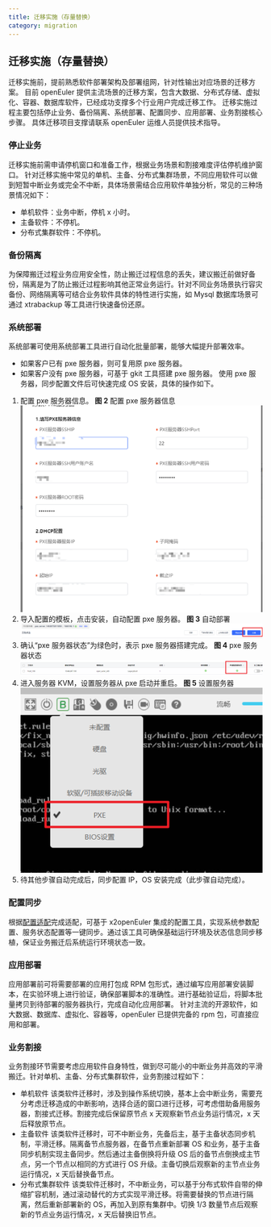 ```yaml
---
title: 迁移实施（存量替换）
category: migration
---
```


## 迁移实施（存量替换）

迁移实施前，提前熟悉软件部署架构及部署组网，针对性输出对应场景的迁移方案。
目前 openEuler 提供主流场景的迁移方案，包含大数据、分布式存储、虚拟化、容器、数据库软件，已经成功支撑多个行业用户完成迁移工作。
迁移实施过程主要包括停止业务、备份隔离、系统部署、配置同步、应用部署、业务割接核心步骤。
具体迁移项目支撑请联系 openEuler 运维人员提供技术指导。

### 停止业务

迁移实施前需申请停机窗口和准备工作，根据业务场景和割接难度评估停机维护窗口。
针对迁移实施中常见的单机、主备、分布式集群场景，不同应用软件可以做到短暂中断业务或完全不中断，具体场景需结合应用软件单独分析，常见的三种场景情况如下：

- 单机软件：业务中断，停机 x 小时。
- 主备软件：不停机。
- 分布式集群软件：不停机。

### 备份隔离

为保障搬迁过程业务应用安全性，防止搬迁过程信息的丢失，建议搬迁前做好备份，隔离是为了防止搬迁过程影响其他正常业务运行。针对不同业务场景执行容灾备份、网络隔离等可结合业务软件具体的特性进行实施，如 Mysql 数据库场景可通过 xtrabackup 等工具进行快速备份还原。

### 系统部署

系统部署可使用系统部署工具进行自动化批量部署，能够大幅提升部署效率。

- 如果客户已有 pxe 服务器，则可复用原 pxe 服务器。
- 如果客户没有 pxe 服务器，可基于 gkit 工具搭建 pxe 服务器。
  使用 pxe 服务器，同步配置文件后可快速完成 OS 安装，具体的操作如下。

1. 配置 pxe 服务器信息。
   **图 2** 配置 pxe 服务器信息
   ![配置PXE服务器信息](./ConfiguringPXEServerInformation.png)
2. 导入配置的模板，点击安装，自动配置 pxe 服务器。
   **图 3** 自动部署
   ![自动部署](./Autodeploy.png)
3. 确认“pxe 服务器状态”为绿色时，表示 pxe 服务器搭建完成。
   **图 4** pxe 服务器状态
   ![PXE服务器状态](./Pxeserverstatus.png)
4. 进入服务器 KVM，设置服务器从 pxe 启动并重启。
   **图 5** 设置服务器
   ![设置服务器](./Settinguptheserver.png)
5. 待其他步骤自动完成后，同步配置 IP，OS 安装完成（此步骤自动完成）。

### 配置同步

根据[配置适配](#配置适配)完成适配，可基于 x2openEuler 集成的配置工具，实现系统参数配置、服务状态配置等一键同步。通过该工具可确保基础运行环境及状态信息同步移植，保证业务搬迁后系统运行环境状态一致。

### 应用部署

应用部署前可将需要部署的应用打包成 RPM 包形式，通过编写应用部署安装脚本，在实验环境上进行验证，确保部署脚本的准确性。进行基础验证后，将脚本批量拷贝到待部署的服务器执行，完成自动化应用部署。
针对主流的开源软件，如大数据、数据库、虚拟化、容器等，openEuler 已提供完备的 rpm 包，可直接应用和部署。

### 业务割接

业务割接环节需要考虑应用软件自身特性，做到尽可能小的中断业务并高效的平滑搬迁。针对单机、主备、分布式集群软件，业务割接过程如下：

- 单机软件
  该类软件迁移时，涉及到操作系统切换，基本上会中断业务，需要充分考虑迁移造成的中断影响，选择合适的窗口进行迁移，可考虑借助备用服务器，割接式迁移。割接完成后保留原节点 x 天观察新节点业务运行情况，x 天后释放原节点。
- 主备软件
  该类软件迁移时，可不中断业务，先备后主，基于主备状态同步机制，平滑迁移。隔离备节点服务器，在备节点重新部署 OS 和业务，基于主备同步机制实现主备同步。然后通过主备倒换将升级 OS 后的备节点倒换成主节点，另一个节点以相同的方式进行 OS 升级。主备切换后观察新的主节点业务运行情况，x 天后替换备节点。
- 分布式集群软件
  该类软件迁移时，不中断业务，可以基于分布式软件自带的伸缩扩容机制，通过滚动替代的方式实现平滑迁移。将需要替换的节点进行隔离，然后重新部署新的 OS，再加入到原有集群中。切换 1/3 数量节点后观察新的节点业务运行情况，x 天后替换旧节点。
